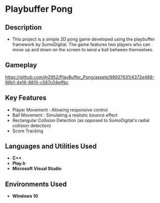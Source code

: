 <h1>Playbuffer Pong</h1>

<h2>Description</h2>

- This project is a simple 2D pong game developed using the playbuffer framework by SumoDigital. The game features two players who can move up and down on the screen to send a ball between themselves.

<h2>Gameplay</h2>

https://github.com/jh2952/PlayBuffer_Pong/assets/98927631/4372e488-96b1-4e16-8810-c567c04effbc

<h2>Key Features</h2>

- Player Movement : Allowing responsive control
- Ball Movement : Simulating a realistic bounce effect
- Rectangular Collision Detection (as opposed to SumoDigital's radial collision detection)
- Score Tracking

<h2>Languages and Utilities Used</h2>

- <b>C++</b>
- <b>Play.h</b>
- <b>Microsoft Visual Studio</b>

<h2>Environments Used </h2>

- <b>Windows 10</b>

<!--
 ```diff
- text in red
+ text in green
! text in orange
# text in gray
@@ text in purple (and bold)@@
```
--!>
